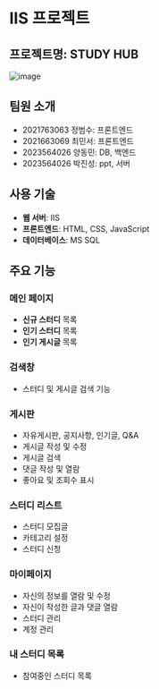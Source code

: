 # IIS 프로젝트

## 프로젝트명: STUDY HUB
![image](https://github.com/user-attachments/assets/e7e4673b-49a6-4619-a7ad-92475f2b684b)


## 팀원 소개 
- 2021763063 정범수: 프론트엔드
- 2021663069 최민서: 프론트엔드
- 2023564026 양동민: DB, 백엔드
- 2023564026 박진성: ppt, 서버

## 사용 기술

- **웹 서버**: IIS  
- **프론트엔드**: HTML, CSS, JavaScript  
- **데이터베이스**: MS SQL

## 주요 기능

### 메인 페이지
-  **신규 스터디** 목록
-  **인기 스터디** 목록
-  **인기 게시글** 목록
  
### 검색창
- 스터디 및 게시글 검색 기능

### 게시판 
- 자유게시판, 공지사항, 인기글, Q&A
- 게시글 작성 및 수정
- 게시글 검색
- 댓글 작성 및 열람
- 좋아요 및 조회수 표시

### 스터디 리스트
- 스터디 모집글
- 카테고리 설정
- 스터디 신청
  
### 마이페이지
- 자신의 정보를 열람 및 수정
- 자신이 작성한 글과 댓글 열람
- 스터디 관리
- 계정 관리

### 내 스터디 목록
- 참여중인 스터디 목록




